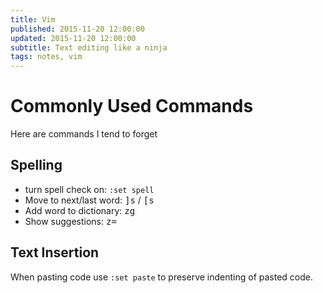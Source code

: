 ```yaml
---
title: Vim
published: 2015-11-20 12:00:00
updated: 2015-11-20 12:00:00
subtitle: Text editing like a ninja
tags: notes, vim
---
```


# Commonly Used Commands

Here are commands I tend to forget

## Spelling ##

* turn spell check on: `:set spell`
* Move to next/last word: <kbd>]</kbd><kbd>s</kbd> / <kbd>[</kbd><kbd>s</kbd>
* Add word to dictionary: <kbd>z</kbd><kbd>g</kbd>
* Show suggestions: <kbd>z</kbd><kbd>=</kbd>

## Text Insertion ##

When pasting code use `:set paste` to preserve indenting of pasted code.
